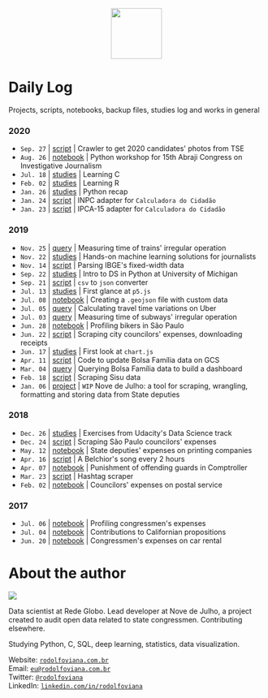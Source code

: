 <p align="center"><img src="http://simpleicon.com/wp-content/uploads/Calendar-1.png" alt="" width="100" /></p>

# Daily Log

Projects, scripts, notebooks, backup files, studies log and works in general

### 2020

* `Sep. 27` | [script](https://github.com/rodolfo-viana/dailylog/blob/master/scripts/crawler_fotos_tse_2020.py) | Crawler to get 2020 candidates' photos from TSE
* `Aug. 26` | [notebook](https://github.com/rodolfo-viana/abraji2020_oficina) | Python workshop for 15th Abraji Congress on Investigative Journalism
* `Jul. 18` | [studies](https://github.com/rodolfo-viana/dailylog/tree/master/studies/2020_huw_collingbourne_c_programming_for_beginners) | Learning C
* `Feb. 02` | [studies](https://github.com/rodolfo-viana/dailylog/tree/master/studies/2020_datacamp_r) | Learning R
* `Jan. 26` | [studies](https://github.com/rodolfo-viana/dailylog/tree/master/studies/2020_udemy_python_recap) | Python recap
* `Jan. 24` | [script](https://github.com/cuducos/calculadora-do-cidadao/pull/32) | INPC adapter for `Calculadora do Cidadão`
* `Jan. 23` | [script](https://github.com/cuducos/calculadora-do-cidadao/pull/29) | IPCA-15 adapter for `Calculadora do Cidadão`

### 2019

* `Nov. 25` | [query](https://github.com/rodolfo-viana/dailylog/blob/master/queries/2019-11-25_dashboard_trens.sql) | Measuring time of trains' irregular operation
* `Nov. 22` | [studies](https://github.com/rodolfo-viana/dailylog/tree/master/studies/2019_knightcenter_ml_for_journalism) | Hands-on machine learning solutions for journalists
* `Nov. 14` | [script](https://github.com/rodolfo-viana/dailylog/tree/master/scripts/IBGEparser.py) | Parsing IBGE's fixed-width data
* `Sep. 22` | [studies](https://github.com/rodolfo-viana/dailylog/tree/master/studies/2019_um_intro_to_ds_in_python) | Intro to DS in Python at University of Michigan
* `Sep. 21` | [script](https://github.com/rodolfo-viana/dailylog/blob/master/scripts/csv2json.py) | `csv` to `json` converter
* `Jul. 13` | [studies](https://github.com/rodolfo-viana/dailylog/tree/master/studies/2019_self_p5js) | First glance at `p5.js`
* `Jul. 08` | [notebook](https://github.com/rodolfo-viana/dailylog/blob/master/notebooks/2019-07-08-injecao_dados_geojson.ipynb) | Creating a `.geojson` file with custom data
* `Jul. 05` | [query](https://github.com/rodolfo-viana/dailylog/blob/master/queries/2019-07-05-uber_maiores_viagens.sql) | Calculating travel time variations on Uber
* `Jul. 03` | [query](https://github.com/rodolfo-viana/dailylog/blob/master/queries/2019-07-03-metro_minutos_operacao.sql) | Measuring time of subways' irregular operation
* `Jun. 28` | [notebook](https://github.com/rodolfo-viana/dailylog/blob/master/notebooks/2019-06-28-od_bicicleta.ipynb) | Profiling bikers in São Paulo
* `Jun. 22` | [script](https://github.com/rodolfo-viana/dailylog/blob/master/scripts/vereadores_sp_gastos_nfs.py) | Scraping city councilors' expenses, downloading receipts
* `Jun. 17` | [studies](https://github.com/rodolfo-viana/dailylog/tree/master/studies/2019_self_chartjs) | First look at `chart.js`
* `Apr. 11` | [script](https://github.com/rodolfo-viana/dailylog/blob/master/scripts/bf_update.py) | Code to update Bolsa Família data on GCS
* `Mar. 04` | [query](https://github.com/rodolfo-viana/dailylog/blob/master/queries/2019-03-04_dashboard_bolsa_familia.sql) | Querying Bolsa Família data to build a dashboard
* `Feb. 18` | [script](https://github.com/rodolfo-viana/dailylog/blob/master/scripts/scraper_sisu_usp_resultados.py) | Scraping Sisu data
* `Jan. 06` | [project](https://github.com/rodolfo-viana/novedejulho) | `WIP` Nove de Julho: a tool for scraping, wrangling, formatting and storing data from State deputies

### 2018

* `Dec. 26` | [studies](https://github.com/rodolfo-viana/dailylog/tree/master/studies/2018_udacity_introduction_to_data_science) | Exercises from Udacity's Data Science track
* `Dec. 24` | [script](https://github.com/rodolfo-viana/dailylog/blob/master/scripts/vereadores_sp_gastos.py) | Scraping São Paulo councilors' expenses
* `May. 12` | [notebook](https://github.com/rodolfo-viana/dailylog/blob/master/notebooks/2018-05-12-graficas_deputados.ipynb) | State deputies' expenses on printing companies
* `Apr. 16` | [script](https://github.com/rodolfo-viana/dailylog/blob/master/scripts/belchior.py) | A Belchior's song every 2 hours
* `Apr. 07` | [notebook](https://github.com/rodolfo-viana/dailylog/blob/master/notebooks/2018-04-17-gcm-sindicancias-inqueritos.ipynb) | Punishment of offending guards in Comptroller
* `Mar. 23` | [script](https://github.com/rodolfo-viana/dailylog/blob/master/scripts/twitter_hashtag_scraping.py) | Hashtag scraper
* `Feb. 02` | [notebook](https://github.com/rodolfo-viana/dailylog/blob/master/notebooks/2018-02-24-vereadores_correios.ipynb) | Councilors' expenses on postal service

### 2017

* `Jul. 06` | [notebook](https://github.com/rodolfo-viana/dailylog/blob/master/notebooks/2017-07-06-profile_on_congresspersons.ipynb) | Profiling congressmen's expenses
* `Jul. 04` | [notebook](https://github.com/rodolfo-viana/dailylog/blob/master/notebooks/2017-07-04-supporting_vs_opposing.ipynb) | Contributions to Californian propositions
* `Jun. 20` | [notebook](https://github.com/rodolfo-viana/dailylog/blob/master/notebooks/2017-06-20-expenses_on_car_rental.ipynb) | Congressmen's expenses on car rental

# About the author

![](https://i.imgur.com/MJQNRLk.jpg)

Data scientist at Rede Globo. Lead developer at Nove de Julho, a project created to audit open data related to state congressmen. Contributing elsewhere.

Studying Python, C, SQL, deep learning, statistics, data visualization.

Website: [`rodolfoviana.com.br`](https://rodolfoviana.com.br/)<br>
Email: [`eu@rodolfoviana.com.br`](mailto:eu@rodolfoviana.com.br)<br>
Twitter: [`@rodolfoviana`](https://twitter.com/rodolfoviana/)<br>
LinkedIn: [`linkedin.com/in/rodolfoviana`](https://linkedin.com/in/rodolfoviana)
